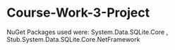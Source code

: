 # Course-Work-3-Project
  NuGet Packages used were: System.Data.SQLite.Core    ,     Stub.System.Data.SQLite.Core.NetFramework
